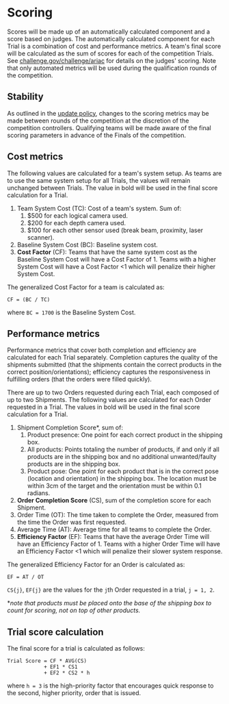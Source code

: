 # Scoring

Scores will be made up of an automatically calculated component and a score based on judges.
The automatically calculated component for each Trial is a combination of cost and performance metrics.
A team's final score will be calculated as the sum of scores for each of the competition Trials.
See [challenge.gov/challenge/ariac](https://www.challenge.gov/challenge/ariac/) for details on the judges' scoring.
Note that only automated metrics will be used during the qualification rounds of the competition.

## Stability

As outlined in the [update policy](https://bitbucket.org/osrf/ariac/wiki/2018/update_policy), changes to the scoring metrics may be made between rounds of the competition at the discretion of the competition controllers.
Qualifying teams will be made aware of the final scoring parameters in advance of the Finals of the competition.


## Cost metrics

The following values are calculated for a team's system setup.
As teams are to use the same system setup for all Trials, the values will remain unchanged between Trials.
The value in bold will be used in the final score calculation for a Trial.

1. Team System Cost (TC): Cost of a team's system. Sum of:
    1. $500 for each logical camera used.
    1. $200 for each depth camera used.
    1. $100 for each other sensor used (break beam, proximity, laser scanner).
1. Baseline System Cost (BC): Baseline system cost.
1. **Cost Factor** (CF): Teams that have the same system cost as the Baseline System Cost will have a Cost Factor of 1. Teams with a higher System Cost will have a Cost Factor <1 which will penalize their higher System Cost.

The generalized Cost Factor for a team is calculated as:

```
CF = (BC / TC)
```

where `BC = 1700` is the Baseline System Cost.

## Performance metrics

Performance metrics that cover both completion and efficiency are calculated for each Trial separately.
Completion captures the quality of the shipments submitted (that the shipments contain the correct products in the correct position/orientations); efficiency captures the responsiveness in fulfilling orders (that the orders were filled quickly).

There are up to two Orders requested during each Trial, each composed of up to two Shipments.
The following values are calculated for each Order requested in a Trial.
The values in bold will be used in the final score calculation for a Trial.

1. Shipment Completion Score*, sum of:
    1. Product presence: One point for each correct product in the shipping box.
    1. All products: Points totaling the number of products, if and only if all products are in the shipping box and no additional unwanted/faulty products are in the shipping box.
    1. Product pose: One point for each product that is in the correct pose (location and orientation) in the shipping box. The location must be within 3cm of the target and the orientation must be within 0.1 radians.
1. **Order Completion Score** (CS), sum of the completion score for each Shipment.
1. Order Time (OT): The time taken to complete the Order, measured from the time the Order was first requested.
1. Average Time (AT): Average time for all teams to complete the Order.
1. **Efficiency Factor** (EF):  Teams that have the average Order Time will have an Efficiency Factor of 1. Teams with a higher Order Time will have an Efficiency Factor <1 which will penalize their slower system response.

The generalized Efficiency Factor for an Order is calculated as:
```
EF = AT / OT
```

`CS{j}`, `EF{j}` are the values for the `j`th Order requested in a trial, `j = 1, 2`.

\*_note that products must be placed onto the base of the shipping box to count for scoring, not on top of other products._

## Trial score calculation

The final score for a trial is calculated as follows:
```
Trial Score = CF * AVG(CS)
            + EF1 * CS1
            + EF2 * CS2 * h
```

where `h = 3` is the high-priority factor that encourages quick response to the second, higher priority, order that is issued.